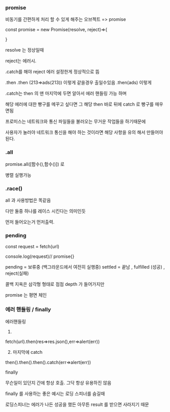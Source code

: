 ### promise

비동기를 간편하게 처리 할 수 있게 해주는 오브젝트 => promise

const promise = new Promise(resolve, reject)=>{

}

resolve 는 정상일때

reject는 에러시.

.catch를 해야 reject 에러 설정한게 정상적으로 뜸

.then .then (213=>ads(213)) 이렇게 같을경우 출일수있음
.then(ads) 이렇게

.catch는 then 의 맨 마지막에 두면 알아서 에러 핸들링 가능 하며

해당 에러에 대한 빵구를 메꾸고 싶다면 그 해당 then 바로 뒤에 catch 로 빵구를 매우면됨

프로미스는 네트워크와 통신 파일들을 불러오는 무거운 작업들을 하기때문에

사용자가 눌러야 네트워크 통신을 해야 하는 것이라면 해당 사항을 유의 해서 만들어야된다.

### .all

promise.all([함수(),함수()])
로

병렬 실행가능

### .race()

all 과 사용방법은 똑같음

다만 둘중 하나를 레이스 시킨다는 의미인듯

먼저 들어오는거 먼저출력.

### pending

const request = fetch(url)

console.log(request)// promise{<pending>}

pending = 보류중 (백그라운드에서 여전히 실행중)
settled = 끝남 , fulfilled (성공) , reject(실패)

콜백 지옥은 삼각형 형태로 점점 depth 가 들어가지만

promise 는 평면 체인

### 에러 핸들링 / finally

에러핸들링

1.

fetch(url).then(res=>res.json(),err=>alert(err))

2. 마지막에 catch

then().then().then().catch(err=>alert(err))

finally

무슨일이 있던지 간에 항상 호출. 그닥 항상 유용하진 않음

finally 를 사용하는 좋은 예시는 로딩 스피너를 숨길때

로딩스피너는 에러가 나든 성공을 했든 아무튼 result 를 받으면 사라지기 때문
